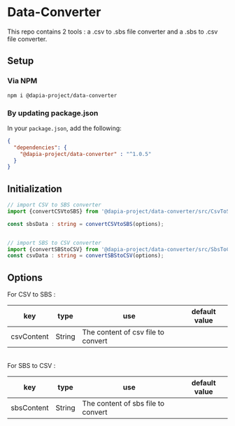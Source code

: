 # Data-Converter

This repo contains 2 tools : a .csv to .sbs file converter and a .sbs to .csv file converter.

## Setup

### Via NPM

```console
npm i @dapia-project/data-converter
```

### By updating package.json

In your `package.json`, add the following:

```json
{
  "dependencies": {
    "@dapia-project/data-converter" : "^1.0.5"
  }
}
```

## Initialization

```typescript
// import CSV to SBS converter
import {convertCSVtoSBS} from '@dapia-project/data-converter/src/CsvToSbs'

const sbsData : string = convertCSVtoSBS(options);


// import SBS to CSV converter
import {convertSBStoCSV} from '@dapia-project/data-converter/src/SbsToCsv'
const csvData : string = convertSBStoCSV(options);
```

## Options
For CSV to SBS :

| key        | type         | use                                | default value |
|------------|--------------|------------------------------------|---------------|
| csvContent | String       | The content of csv file to convert |               |

\
For SBS to CSV :

| key        | type         | use                                | default value |
|------------|--------------|------------------------------------|---------------|
| sbsContent | String       | The content of sbs file to convert |               |

